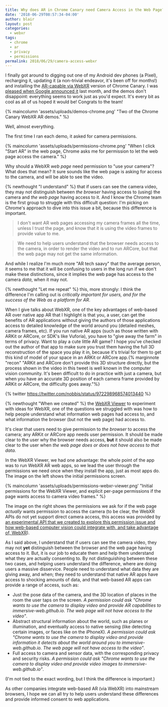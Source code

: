 ```yaml
---
title: Why does AR in Chrome Canary need Camera Access in the Web Page?
date: '2018-06-29T08:57:34-04:00'
author: blair
layout: post
categories:
  - webxr
tags:
  - chrome
  - ar
  - privacy
  - permissions
permalink: 2018/06/29/camera-access-webxr
---
```

I finally got around to digging out one of my Android dev phones (a Pixel), recharging it, updating it (a non-trivial endeavor, it's been off for months!) and installing the [AR-capable via WebXR](https://developers.google.com/web/updates/2018/06/ar-for-the-web) version of Chrome Canary.  I was [pleased when Google announced it](/2018/05/14/-canary-webxr) last month, and the demos don't disappoint: everything seems to work just as you'd expect.  It's every bit as cool as all of us hoped it would be!  Congrats to the team!

{% maincolumn 'assets/uploads/demos-chrome.png' "Two of the Chrome Canary WebXR AR demos." %}

Well, almost everything.  

The first time I ran each demo, it asked for camera permissions.  

{% maincolumn 'assets/uploads/permissions-chrome.png' "When I click \"Start AR\" in the web page, Chrome asks me for permission to let the web page access the camera." %}

Why should a WebXR _web page_ need permission to "use your camera"?  What does that mean?  It sure sounds like the web page is asking for access to the camera, and will be able to see the video.   

{% newthought "I understand" %} that if users can see the camera video, they may not distinguish between _the browser_ having access to (using) the camera and _the web page_ having access to it.  And I know the Chrome team is the first group to struggle with this difficult question: I'm picking on Chrome's approach to dive into this issue a bit, because this difference is important.  

> I don't want AR web pages accessing my camera frames all the time, unless I trust the page, and know that it is using the video frames to provide value to me. 

> We need to help users understand that the browser needs access to the camera, in order to render the video and to run ARCore, but that the web page may not get the same information. 

And while I realize I'm much more "AR tech saavy" that the average person,  it seems to me that it will be confusing to users in the long run if we don't make these distinctions, since it implies the web page has access to the camera _data_, when it may not.  

{% newthought "Let me repeat" %} this, more strongly: I  think the difference I'm calling out is _critically important for users, and for the success of the Web as a platform for AR_.

When I give talks about WebXR, one of the key advantages of web-based AR over native app AR that I highlight is that you, a user, can get the benefits of AR applications without giving the authors of those applications access to detailed knowledge of the world around you (detailed meshes, camera frames, etc). If you run native AR apps (such as those written with ARKit or ARCore, or SDK's like Vuforia), you have to "give away the farm" in terms of privacy.  Want to play a cute little AR game?  I hope you've checked out the author of that app to make sure you trust them having the full 3D reconstruction of the space you play it in, because it's trivial for them to get this kind of model of your space in an ARKit or ARCore app.{% marginnote "recon" "ARKit and ARCore don't provide this 3D structure directly, but the process shown in the video in this tweet is well known in the computer vision community.  It's been difficult to do in practice with just a camera, but when you have an accurate 3D position of each camera frame provided by ARKit or ARCore, the difficulty goes away."%} 

{% twitter https://twitter.com/nobbis/status/972298968574013440 %}

{% newthought "When we created" %} the [WebXR Viewer](https://github.com/mozilla-mobile/webxr-io) to experiment with ideas for WebXR, one of the questions we struggled with was how to help people understand what information web pages had access to, and what information the browser (but not the web page) had access to.

It's clear that users need to give permission to _the browser_ to access the camera; any ARKit or ARCore app needs user permission.  It should be made clear to the user why the browser needs access, **but** it should also be made clear to the user when _the web page does or does not have access to that data_.

In the WebXR Viewer, we had one advantage: the whole point of the app was to run WebXR AR web apps, so we lead the user through the permissions we need once when they install the app, just as most apps do.  The image on the left shows the initial permissions screen.

{% maincolumn 'assets/uploads/permissions-webxr-viewer.png' "Initial permissions for the WebXR Viewer, and explicit per-page permissions if the page wants access to camera video frames." %}

The image on the right shows the permissions we ask for if the web page _actually_ wants permission to access the camera (to be clear, the WebXR APIs do not yet support direct camera access, this access was provided by [an experimental API that we created to explore this permission issue and how web-based computer vision could integrate with, and take advantage of, WebXR](https://blog.mozvr.com/experimenting-with-computer-vision-in-webxr/)).

As I said above, I understand that if users can see the camera video, they may not **yet** distinguish between the browser and the web page having access to it. But, it is our job to educate them and help them understand what they are actually consenting to.  By not distinguishing between these two cases, and helping users understand the difference, where are doing users a massive disservice. People need to understand what data they are giving away, and when; they need to understand that native AR apps have access to shocking amounts of data, and that web-based AR apps can provide a range of access, such as:

* Just the pose data of the camera, and the 3D location of places in the room the user taps on the screen.  _A permission could ask "Chrome wants to use the camera to display video and provide AR capabilities to immersive-web.github.io. The web page will not have access to the video"_.
* Abstract structural information about the world, such as planes or illumination, and eventually access to native sensing (like detecting certain images, or faces like on the iPhoneX).  _A permission could ask "Chrome wants to use the camera to display video and provide information it detects about the world around you to immersive-web.github.io. The web page will not have access to the video"_.
* Full access to camera and sensor data, with the corresponding privacy and security risks. _A permission could ask "Chrome wants to use the camera to display video and provide video images to immersive-web.github.io"_.

(I'm not tied to the exact wording, but I think the difference is important.)

As other companies integrate web-based AR (via WebXR) into mainstream browsers, I hope we can all try to help users understand these differences and provide informed consent to web applications.

